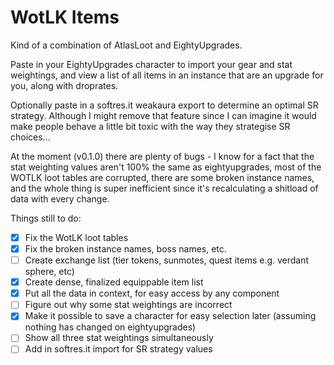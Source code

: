 # WotLK Items

Kind of a combination of AtlasLoot and EightyUpgrades.

Paste in your EightyUpgrades character to import your gear and stat weightings, and view a list of all items in an instance that are an upgrade for you, along with droprates.

Optionally paste in a softres.it weakaura export to determine an optimal SR strategy. Although I might remove that feature since I can imagine it would make people behave a little bit toxic with the way they strategise SR choices...

At the moment (v0.1.0) there are plenty of bugs - I know for a fact that the stat weighting values aren't 100% the same as eightyupgrades, most of the WOTLK loot tables are corrupted, there are some broken instance names, and the whole thing is super inefficient since it's recalculating a shitload of data with every change.

Things still to do:

-   [x] Fix the WotLK loot tables
-   [x] Fix the broken instance names, boss names, etc.
-   [ ] Create exchange list (tier tokens, sunmotes, quest items e.g. verdant sphere, etc)
-   [x] Create dense, finalized equippable item list
-   [x] Put all the data in context, for easy access by any component
-   [ ] Figure out why some stat weightings are incorrect
-   [x] Make it possible to save a character for easy selection later (assuming nothing has changed on eightyupgrades)
-   [ ] Show all three stat weightings simultaneously
-   [ ] Add in softres.it import for SR strategy values
